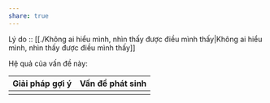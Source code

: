 ```yaml
---
share: true
---
```

Lý do :: [[./Không ai hiểu mình, nhìn thấy được điều mình thấy|Không ai hiểu mình, nhìn thấy được điều mình thấy]]

Hệ quả của vấn đề này:


| Giải pháp gợi ý | Vấn đề phát sinh |
| --------------- | ---------------- |
|                 |                  |